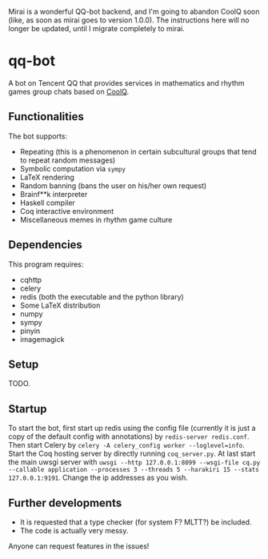 Mirai is a wonderful QQ-bot backend, and I'm going to abandon CoolQ soon (like, as soon as mirai goes to version 1.0.0). The instructions here will no longer be updated, until I migrate completely to mirai.

# qq-bot
A bot on Tencent QQ that provides services in mathematics and rhythm games group chats based on [CoolQ](https://cqp.cc).

## Functionalities

The bot supports:
 - Repeating (this is a phenomenon in certain subcultural groups that tend to repeat random messages)
 - Symbolic computation via `sympy`
 - LaTeX rendering
 - Random banning (bans the user on his/her own request)
 - Brainf**k interpreter
 - Haskell compiler
 - Coq interactive environment
 - Miscellaneous memes in rhythm game culture

## Dependencies

This program requires:
 - cqhttp
 - celery
 - redis (both the executable and the python library)
 - Some LaTeX distribution
 - numpy
 - sympy
 - pinyin
 - imagemagick

## Setup

TODO.

## Startup

To start the bot, first start up redis using the config file (currently it is just a copy of the default config with annotations) by `redis-server redis.conf`. Then start Celery by `celery -A celery_config worker --loglevel=info`. Start the Coq hosting server by directly running `coq_server.py`. At last start the main uwsgi server with `uwsgi --http 127.0.0.1:8099 --wsgi-file cq.py --callable application --processes 3 --threads 5 --harakiri 15 --stats 127.0.0.1:9191`.
Change the ip addresses as you wish.

## Further developments

 - It is requested that a type checker (for system F? MLTT?) be included.
 - The code is actually very messy.

Anyone can request features in the issues!
